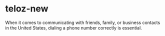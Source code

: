 # teloz-new
When it comes to communicating with friends, family, or business contacts in the United States, dialing a phone number correctly is essential. 
